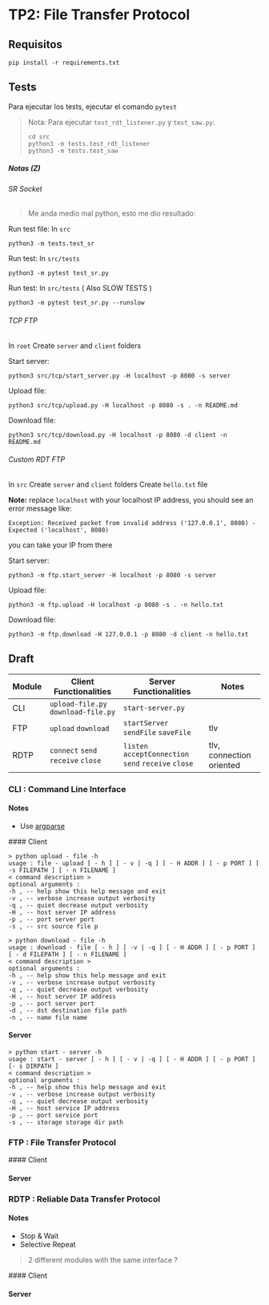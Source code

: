 # TP2: File Transfer Protocol

## Requisitos

`pip install -r requirements.txt`

## Tests

Para ejecutar los tests, ejecutar el comando `pytest`

> Nota: Para ejecutar `test_rdt_listener.py` y `test_saw.py`:
>
> ```
> cd src
> python3 -m tests.test_rdt_listener
> python3 -m tests.test_saw
> ```

##### Notas (Z)

###### SR Socket

> Me anda medio mal python, esto me dio resultado:

Run test file: In `src`
```
python3 -m tests.test_sr
```

Run test: In `src/tests`
```
python3 -m pytest test_sr.py

```

Run test: In `src/tests` ( Also SLOW TESTS )
```
python3 -m pytest test_sr.py --runslow

```

###### TCP FTP

In `root`
Create `server` and `client` folders

Start server:

```
python3 src/tcp/start_server.py -H localhost -p 8080 -s server
```

Upload file:
```
python3 src/tcp/upload.py -H localhost -p 8080 -s . -n README.md
```

Download file:
```
python3 src/tcp/download.py -H localhost -p 8080 -d client -n README.md 
```

###### Custom RDT FTP

In `src`
Create `server` and `client` folders
Create `hello.txt` file

**Note:** replace `localhost` with your localhost IP address, you should see an error message like:
```
Exception: Received packet from invalid address ('127.0.0.1', 8080) - Expected ('localhost', 8080)
```
you can take your IP from there

Start server:

```
python3 -m ftp.start_server -H localhost -p 8080 -s server
```

Upload file:
```
python3 -m ftp.upload -H localhost -p 8080 -s . -n hello.txt
```

Download file:
```
python3 -m ftp.download -H 127.0.0.1 -p 8080 -d client -n hello.txt
```

## Draft

| Module | Client Functionalities              | Server Functionalities                               | Notes                    |
| ------ | ----------------------------------- | ---------------------------------------------------- | ------------------------ |
| CLI    | `upload-file.py` `download-file.py` | `start-server.py`                                    |
| FTP    | `upload` `download`                 | `startServer` `sendFile` `saveFile`                  | tlv                      |
| RDTP   | `connect` `send` `receive` `close`  | `listen` `acceptConnection` `send` `receive` `close` | tlv, connection oriented |

### CLI : Command Line Interface

#### Notes

- Use [argparse](https://docs.python.org/3/library/argparse.html)

#### Client

```
> python upload - file -h
usage : file - upload [ - h ] [ - v | -q ] [ - H ADDR ] [ - p PORT ] [ -s FILEPATH ] [ - n FILENAME ]
< command description >
optional arguments :
-h , -- help show this help message and exit
-v , -- verbose increase output verbosity
-q , -- quiet decrease output verbosity
-H , -- host server IP address
-p , -- port server port
-s , -- src source file p
```

```
> python download - file -h
usage : download - file [ - h ] [ -v | -q ] [ - H ADDR ] [ - p PORT ] [ - d FILEPATH ] [ - n FILENAME ]
< command description >
optional arguments :
-h , -- help show this help message and exit
-v , -- verbose increase output verbosity
-q , -- quiet decrease output verbosity
-H , -- host server IP address
-p , -- port server port
-d , -- dst destination file path
-n , -- name file name
```

#### Server

```
> python start - server -h
usage : start - server [ - h ] [ - v | -q ] [ - H ADDR ] [ - p PORT ] [- s DIRPATH ]
< command description >
optional arguments :
-h , -- help show this help message and exit
-v , -- verbose increase output verbosity
-q , -- quiet decrease output verbosity
-H , -- host service IP address
-p , -- port service port
-s , -- storage storage dir path
```

### FTP : File Transfer Protocol

#### Client

#### Server

### RDTP : Reliable Data Transfer Protocol

#### Notes

- Stop & Wait
- Selective Repeat

> 2 different modules with the same interface ?

#### Client

#### Server
